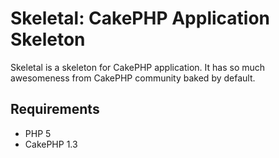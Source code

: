 Skeletal: CakePHP Application Skeleton
=======================================

Skeletal is a skeleton for CakePHP application. It has so much awesomeness from CakePHP community baked by default.

Requirements
------------
- PHP 5
- CakePHP 1.3